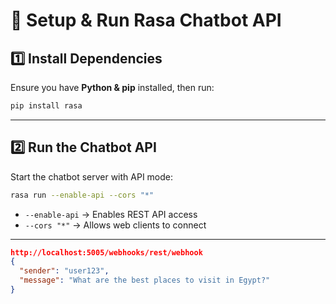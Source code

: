 # **📌 Setup & Run Rasa Chatbot API**

## **1️⃣ Install Dependencies**

Ensure you have **Python & pip** installed, then run:

```sh
pip install rasa
```

---

## **2️⃣ Run the Chatbot API**

Start the chatbot server with API mode:

```sh
rasa run --enable-api --cors "*"
```

- `--enable-api` → Enables REST API access
- `--cors "*"` → Allows web clients to connect

---

```json
http://localhost:5005/webhooks/rest/webhook
{
  "sender": "user123",
  "message": "What are the best places to visit in Egypt?"
}

```
